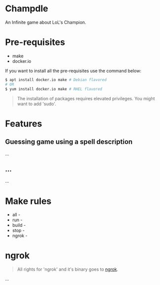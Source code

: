 # Champdle
An Infinite game about LoL's Champion.

# Pre-requisites
- make
- docker.io

If you want to install all the pre-requisites use the command below:
```bash
$ apt install docker.io make # Debian flavored
# OR
$ yum install docker.io make # RHEL flavored
```
> The installation of packages requires elevated privileges. You might want to add 'sudo'.

# Features
## Guessing game using a spell description
...

## ...
...

# Make rules
- all -
- run -
- build -
- stop -
- ngrok -

# ngrok
> All rights for 'ngrok' and it's binary goes to [ngrok](https://ngrok.com/).

...
